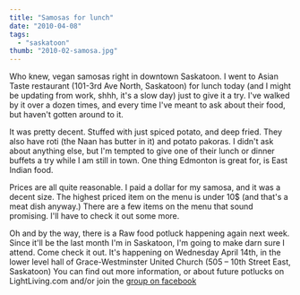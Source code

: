 ```yaml
---
title: "Samosas for lunch"
date: "2010-04-08"
tags:
  - "saskatoon"
thumb: "2010-02-samosa.jpg"
---
```


Who knew, vegan samosas right in downtown Saskatoon. I went to Asian Taste restaurant (101-3rd Ave North, Saskatoon) for lunch today (and I might be updating from work, shhh, it's a slow day) just to give it a try. I've walked by it over a dozen times, and every time I've meant to ask about their food, but haven't gotten around to it.  

It was pretty decent. Stuffed with just spiced potato, and deep fried. They also have roti (the Naan has butter in it) and potato pakoras. I didn't ask about anything else, but I'm tempted to give one of their lunch or dinner buffets a try while I am still in town. One thing Edmonton is great for, is East Indian food.  

Prices are all quite reasonable. I paid a dollar for my samosa, and it was a decent size. The highest priced item on the menu is under 10$ (and that's a meat dish anyway.) There are a few items on the menu that sound promising. I'll have to check it out some more.  

Oh and by the way, there is a Raw food potluck happening again next week. Since it'll be the last month I'm in Saskatoon, I'm going to make darn sure I attend. Come check it out. It's happening on Wednesday April 14th, in the lower level hall of Grace-Westminster United Church (505 – 10th Street East, Saskatoon) You can find out more information, or about future potlucks on LightLiving.com and/or join the [group on facebook](http://www.facebook.com/?ref=logo#!/group.php?gid=107688500411)
